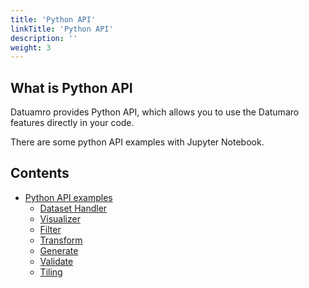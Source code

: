 ```yaml
---
title: 'Python API'
linkTitle: 'Python API'
description: ''
weight: 3
---
```


## What is Python API
Datuamro provides Python API, which allows you to use the Datumaro features directly in your code.

There are some python API examples with Jupyter Notebook.

## Contents
- [Python API examples](./python-api-examples)
  - [Dataset Handler](./python-api-examples/dataset-handler)
  - [Visualizer](./python-api-examples/visualizer)
  - [Filter](./python-api-examples/filter)
  - [Transform](./python-api-examples/transform)
  - [Generate](./python-api-examples/generate)
  - [Validate](./python-api-examples/validate)
  - [Tiling](./python-api-examples/tiling)
